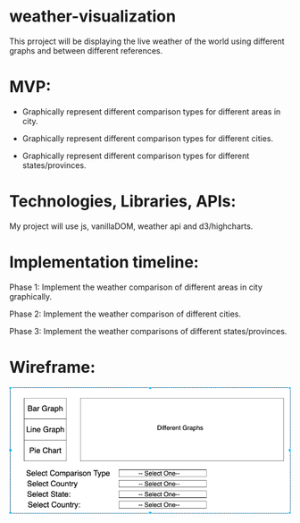 # weather-visualization


This prroject will be displaying the live weather of the world using different graphs and between different references.


# MVP:

  * Graphically represent different comparison types for different areas in city.
  
  * Graphically represent different comparison types for different cities.
  
  * Graphically represent different comparison types for different states/provinces.

# Technologies, Libraries, APIs:

My project will use js, vanillaDOM, weather api and d3/highcharts.

# Implementation timeline:

Phase 1: Implement the weather comparison of different areas in city graphically.

Phase 2: Implement the weather comparison of different cities.

Phase 3: Implement the weather comparisons of different states/provinces.


# Wireframe:

![wireframe](https://github.com/mskhokhar/weather-visualization/blob/master/wireframe.png)
